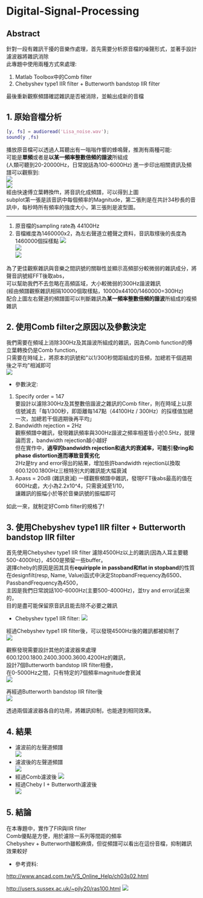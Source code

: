 # Digital-Signal-Processing

## Abstract
針對一段有雜訊干擾的音樂作處理，首先需要分析原音檔的噪聲形式，並著手設計濾波器將雜訊消除  
此專題中使用兩種方式來處理:
1. Matlab Toolbox中的Comb filter
2. Chebyshev type1 IIR filter + Butterworth bandstop IIR filter  

最後重新觀察頻譜確認雜訊是否被消除，並輸出成新的音檔

## 1. 原始音檔分析
```matlab
[y, fs] = audioread('Lisa_noise.wav');
sound(y ,fs)
```  

播放原音檔可以透過人耳聽出有一嗡嗡作響的蜂鳴聲，推測有兩種可能:  
可能是**單頻**或者是**以某一頻率整數倍頻的諧波**所組成  
(人類可聽到20-20000Hz，日常說話為100-6000Hz)
進一步印出相關資訊及頻譜可以觀察到:  
![](https://i.imgur.com/kEcItiv.png)  
![](https://i.imgur.com/uqQn3zc.png)  
經由快速傅立葉轉換fft，將音訊化成頻譜，可以得到上圖  
subplot第一張是該音訊中每個頻率的Magnitude，第二張則是在共計34秒長的音訊中，每秒時所有頻率的強度大小，第三張則是波型圖。

---

1. 原音檔的sampling rate為 44100Hz
2. 音檔維度為1460000x2，為左右聲道立體聲之資料，音訊取樣後的長度為1460000個採樣點
![](https://i.imgur.com/YiO6uJC.png)  
![](https://i.imgur.com/s1dfMva.png)  
![](https://i.imgur.com/lpean5t.png)  
  
為了更佳觀察雜訊與音樂之間訊號的關聯性並顯示高頻部分較微弱的雜訊成分，將聲音訊號經FFT後取abs，  
可以幫助我們不去忽略在高頻區域，大小較微弱的300Hz諧波雜訊  
(經由頻譜觀察雜訊相隔10000個取樣點，10000x44100/1460000=300Hz)  
配合上圖左右聲道的頻譜圖可以判斷雜訊為**某一頻率整數倍頻的諧波**所組成的複頻雜訊

## 2. 使用Comb filter之原因以及參數決定
我們需要在頻域上消除300Hz及其諧波所組成的雜訊，因為Comb function的傅立葉轉換仍是Comb function，  
只需要在時域上，將原本的訊號和"以1/300秒間距組成的音頻，加總若干個週期後之平均"相減即可  
![](https://i.imgur.com/OtGmOau.png)  
- 參數決定:
1. Specify order = 147  
要設計以濾除300Hz及其整數倍諧波之雜訊的Comb filter，則在時域上以原信號減去「每1/300秒，即距離每147點（44100Hz / 300Hz）的採樣值加總一次，加總若干個週期後再平均」  
2. Bandwidth rejection = 2Hz  
觀察頻譜中雜訊，發現雜訊頻率與300Hz諧波之頻率相差皆小於0.5Hz，就理論而言，bandwidth rejection越小越好  
但在實作中，**過窄的bandwidth rejection和過大的衰減率，可能引發ring和phase distortion進而導致音質劣化**    
2Hz是try and error得出的結果，增加些許bandwidth rejection以換取600.1200.1800Hz三根特別大的雜訊能大幅衰減  
3. Apass = 20dB (雜訊衰減)
一樣觀察頻譜中雜訊，發現FFT後abs最高的值在600Hz處，大小為2.2x10^4，只需衰減至1/10，  
讓雜訊的振幅小於等於音樂訊號的振幅即可  

如此一來，就制定好Comb filter的規格了!

## 3. 使用Chebyshev type1 IIR filter + Butterworth bandstop IIR filter  
首先使用Chebyshev type1 IIR filter 濾除4500Hz以上的雜訊(因為人耳主要聽500-4000Hz)，4500是預留一些buffer。    
選擇cheby的原因是因其具有**equiripple in passband和flat in stopband**的性質  
在designfilt(resp, Name, Value)函式中決定StopbandFrequency為6500、PassbandFrequency為4500，  
主因是我們日常說話100-6000Hz(主要500-4000Hz)，並try and error試出來的，  
目的是盡可能保留原音訊且能去除不必要之雜訊   
- Chebyshev type1 IIR filter:
![](https://i.imgur.com/MOaCx4Z.png)  
  
經過Chebyshev type1 IIR filter後，可以發現4500Hz後的雜訊都被抑制了  
![](https://i.imgur.com/9YWU8C7.png)  
  
觀察發現需要設計其他的濾波器來處理600.1200.1800.2400.3000.3600.4200Hz的雜訊，  
設計7個Butterworth bandstop IIR filter相疊，  
在0-5000Hz之間，只有特定的7個頻率magnitude會衰減  
![](https://i.imgur.com/RFdNeDz.png)  

再經過Butterworth bandstop IIR filter後  
![](https://i.imgur.com/sXw4Bo0.png)

透過兩個濾波器各自的功用，將雜訊抑制，也能達到相同效果。

## 4. 結果
- 濾波前的左聲道頻譜  
![](https://i.imgur.com/lpean5t.png)  
- 濾波後的左聲道頻譜  
![](https://i.imgur.com/1RN8JzK.png)  
- 經過Comb濾波後
![](https://i.imgur.com/eyWD6Xx.png)  
- 經過Cheby I + Butterworth濾波後  
![](https://i.imgur.com/sXw4Bo0.png)  

## 5. 結論
在本專題中，實作了FIR與IIR filter  
Comb優點是方便，用於濾除一系列等間距的頻率  
Chebyshev + Butterworth雖較麻煩，但從頻譜可以看出在這份音檔，抑制雜訊效果較好

- 參考資料:  

http://www.ancad.com.tw/VS_Online_Help/ch03s02.html  

http://users.sussex.ac.uk/~pjly20/ras100.html 
![](https://i.imgur.com/DRzg3M2.png)  

